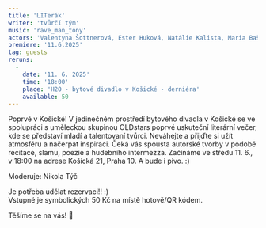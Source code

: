 ```yaml
---
title: 'LITerák'
writer: 'tvůrčí tým'
music: 'rave_man_tony'
actors: 'Valentyna Šottnerová, Ester Huková, Natálie Kalista, Maria Bašeová, Jorik Chase, Sophia Strunga, Kryštof Racek, Valerie Fišerová, Natálie Ondrašíková'
premiere: '11.6.2025'
tag: guests
reruns:
  -
    date: '11. 6. 2025'
    time: '18:00'
    place: 'H2O - bytové divadlo v Košické - derniéra'
    available: 50
---
```

Poprvé v Košické!
V jedinečném prostředí bytového divadla v Košické se ve spolupráci s uměleckou skupinou OLDstars poprvé uskuteční literární večer, kde se představí mladí a talentovaní tvůrci. Neváhejte a přijďte si užít atmosféru a načerpat inspiraci. Čeká vás spousta autorské tvorby v podobě recitace, slamu, poezie a hudebního intermezza. Začínáme ve středu 11. 6., v 18:00 na adrese Košická 21, Praha 10. A bude i pivo. :) 

Moderuje: Nikola Týč

Je potřeba udělat rezervaci!! :)  
Vstupné je symbolických 50 Kč na místě hotově/QR kódem.

Těšíme se na vás! 🧡
